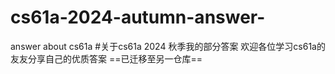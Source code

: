 # cs61a-2024-autumn-answer-
answer about cs61a
#关于cs61a 2024 秋季我的部分答案 
欢迎各位学习cs61a的友友分享自己的优质答案
==已迁移至另一仓库==

